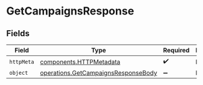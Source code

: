 # GetCampaignsResponse


## Fields

| Field                                                                                      | Type                                                                                       | Required                                                                                   | Description                                                                                |
| ------------------------------------------------------------------------------------------ | ------------------------------------------------------------------------------------------ | ------------------------------------------------------------------------------------------ | ------------------------------------------------------------------------------------------ |
| `httpMeta`                                                                                 | [components.HTTPMetadata](../../models/components/httpmetadata.md)                         | :heavy_check_mark:                                                                         | N/A                                                                                        |
| `object`                                                                                   | [operations.GetCampaignsResponseBody](../../models/operations/getcampaignsresponsebody.md) | :heavy_minus_sign:                                                                         | N/A                                                                                        |